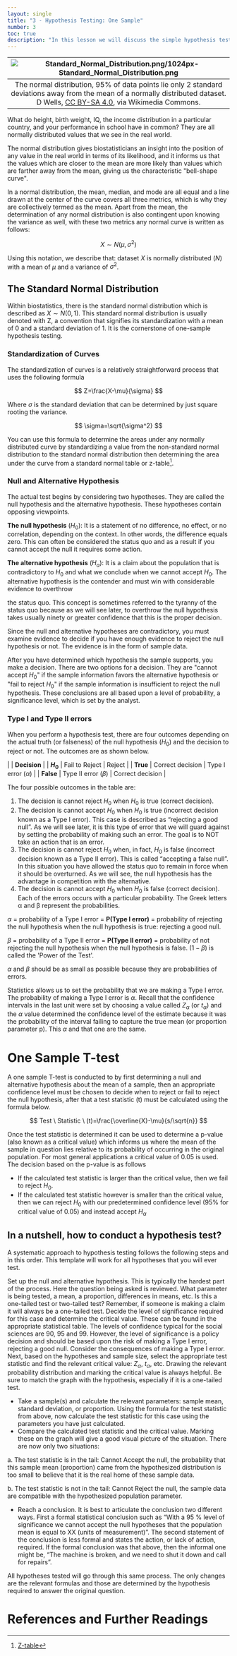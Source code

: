 ```yaml
---
layout: single
title: "3 - Hypothesis Testing: One Sample"
number: 3
toc: true
description: "In this lesson we will discuss the simple hypothesis test for single samples. And so to the readers, be ready; the normal distribution, the T-test, and the p value will make their debut onto the stage."
---
```


| ![Standard_Normal_Distribution.png/1024px-Standard_Normal_Distribution.png](https://upload.wikimedia.org/wikipedia/commons/thumb/4/44/Standard_Normal_Distribution.png/1024px-Standard_Normal_Distribution.png) |
| :--: |
| The normal distribution, 95% of data points lie only 2 standard deviations away from the mean of a normally distributed dataset. D Wells, [CC BY-SA 4.0](https://creativecommons.org/licenses/by-sa/4.0), via Wikimedia Commons. |

What do height, birth weight, IQ, the income distribution in a particular country, and your performance in school have in common? They are all normally distributed values that we see in the real world.

The normal distribution gives biostatisticians an insight into the position of any value in the real world in terms of its likelihood, and it informs us that the values which are closer to the mean are more likely than values which are farther away from the mean, giving us the characteristic "bell-shape curve".

In a normal distribution, the mean, median, and mode are all equal and a line drawn at the center of the curve covers all three metrics, which is why they are collectively termed as the mean. Apart from the mean, the determination of any normal distribution is also contingent upon knowing the variance as well, with these two metrics any normal curve is written as follows:

$$X\sim N(\mu,\sigma^2)$$

Using this notation, we describe that: dataset $X$ is normally distributed ($N$) with a mean of $\mu$ and a variance of $\sigma^2$.

## The Standard Normal Distribution
Within biostatistics, there is the standard normal distribution which is described as $X\sim N(0,1)$. This standard normal distribution is usually denoted with Z, a convention that signifies its standardization with a mean of 0 and a standard deviation of 1. It is the cornerstone of one-sample hypothesis testing.

### Standardization of Curves
The standardization of curves is a relatively straightforward process that uses the following formula

$$ Z=\frac{X-\mu}{\sigma} $$

Where $\sigma$ is the standard deviation that can be determined by just square rooting the variance.

$$ \sigma=\sqrt{\sigma^2} $$

You can use this formula to determine the areas under any normally distributed curve by standardizing a value from the non-standard normal distribution to the standard normal distribution then determining the area under the curve from a standard normal table or z-table[^1].

### Null and Alternative Hypothesis
The actual test begins by considering two hypotheses. They are called the null hypothesis and the alternative hypothesis. These hypotheses contain opposing viewpoints.

**The null hypothesis** ($H_0$): It is a statement of no difference, no effect, or no correlation, depending on the context. In other words, the difference equals zero. This can often be considered the status quo and as a result if you cannot accept the null it requires some action.

**The alternative hypothesis** ($H_a$): It is a claim about the population that is contradictory to $H_0$ and what we conclude when we cannot accept $H_0$. The alternative hypothesis is the contender and must win with considerable evidence to overthrow

the status quo. This concept is sometimes referred to the tyranny of the status quo because as we will see later, to overthrow the null hypothesis takes usually ninety or greater confidence that this is the proper decision.

Since the null and alternative hypotheses are contradictory, you must examine evidence to decide if you have enough evidence to reject the null hypothesis or not. The evidence is in the form of sample data.

After you have determined which hypothesis the sample supports, you make a decision. There are two options for a decision. They are "cannot accept $H_0$" if the sample information favors the alternative hypothesis or "fail to reject $H_0$" if the sample information is insufficient to reject the null hypothesis. These conclusions are all based upon a level of probability, a significance level, which is set by the analyst.

### Type I and Type II errors
When you perform a hypothesis test, there are four outcomes depending on the actual truth (or falseness) of the null hypothesis ($H_0$) and the decision to reject or not. The outcomes are as shown below.

|             | **Decision**                                      |
| **${H_0}$** | Fail to Reject          | Reject                  |
| **True**    | Correct decision        | Type I error ($\alpha$) |
| **False**   | Type II error ($\beta$) | Correct decision        |

The four possible outcomes in the table are:

1. The decision is cannot reject $H_0$ when $H_0$ is true (correct decision).
2. The decision is cannot accept $H_0$ when $H_0$ is true (incorrect decision known as a Type I error). This case is described as “rejecting a good null”. As we will see later, it is this type of error that we will guard against by setting the probability of making such an error. The goal is to NOT take an action that is an error.
3. The decision is cannot reject $H_0$ when, in fact, $H_0$ is false (incorrect decision known as a Type II error). This is called “accepting a false null”. In this situation you have allowed the status quo to remain in force when it should be overturned. As we will see, the null hypothesis has the advantage in competition with the alternative.
4. The decision is cannot accept $H_0$ when $H_0$ is false (correct decision).
Each of the errors occurs with a particular probability. The Greek letters α and β represent the probabilities.

$\alpha$ = probability of a Type I error = **P(Type I error)** = probability of rejecting the null hypothesis when the null hypothesis is true: rejecting a good null.

$\beta$ = probability of a Type II error = **P(Type II error)** = probability of not rejecting the null hypothesis when the null hypothesis is false. ($1 − \beta$) is called the 'Power of the Test'.

$\alpha$ and $\beta$ should be as small as possible because they are probabilities of errors.

Statistics allows us to set the probability that we are making a Type  I error.  The probability of making a Type  I error is $\alpha$. Recall that the confidence intervals in the last unit were set by choosing a value called $Z_\alpha$ (or $t_\alpha$) and the $\alpha$ value determined the confidence level of the estimate because it was the probability of the interval failing to capture the true mean (or proportion parameter p). This $\alpha$ and that one are the same.

# One Sample T-test
A one sample T-test is conducted to by first determining a null and alternative hypothesis about the mean of a sample, then an appropriate confidence level must be chosen to decide when to reject or fail to reject the null hypothesis, after that a test statistic (t) must be calculated using the formula below.

$$ Test \ Statistic \ (t)=\frac{\overline{X}-\mu}{s/\sqrt{n}} $$

Once the test statistic is determined it can be used to determine a p-value (also known as a critical value) which informs us where the mean of the sample in question lies relative to its probability of occurring in the original population. For most general applications a critical value of 0.05 is used. The decision based on the p-value is as follows

- If the calculated test statistic is larger than the critical value, then we fail to reject $H_0$.
- If the calculated test statistic however is smaller than the critical value, then we can reject $H_0$ with our predetermined confidence level (95% for critical value of 0.05) and instead accept $H_\alpha$

## In a nutshell, how to conduct a hypothesis test?
A systematic approach to hypothesis testing follows the following steps and in this order. This template will work for all hypotheses that you will ever test.

Set up the null and alternative hypothesis. This is typically the hardest part of the process. Here the question being asked is reviewed. What parameter is being tested, a mean, a proportion, differences in means, etc. Is this a one-tailed test or two-tailed test? Remember, if someone is making a claim it will always be a one-tailed test.
Decide the level of significance required for this case and determine the critical value. These can be found in the appropriate statistical table. The levels of confidence typical for the social sciences are 90, 95 and 99. However, the level of significance is a policy decision and should be based upon the risk of making a Type I error, rejecting a good null. Consider the consequences of making a Type I error.
Next, based on the hypotheses and sample size, select the appropriate test statistic and find the relevant critical value: $Z_\alpha$, $t_\alpha$, etc. Drawing the relevant probability distribution and marking the critical value is always helpful. Be sure to match the graph with the hypothesis, especially if it is a one-tailed test.

- Take a sample(s) and calculate the relevant parameters: sample mean, standard deviation, or proportion. Using the formula for the test statistic from above, now calculate the test statistic for this case using the parameters you have just calculated.
- Compare the calculated test statistic and the critical value. Marking these on the graph will give a good visual picture of the situation. There are now only two situations:

a.     The test statistic is in the tail: Cannot Accept the null, the probability that this sample mean (proportion) came from the hypothesized distribution is too small to believe that it is the real home of these sample data.

b.   The test statistic is not in the tail: Cannot Reject the null, the sample data are compatible with the hypothesized population parameter.

- Reach a conclusion. It is best to articulate the conclusion two different ways. First a formal statistical conclusion such as “With a 95 % level of significance we cannot accept the null hypotheses that the population mean is equal to XX (units of measurement)”. The second statement of the conclusion is less formal and states the action, or lack of action, required. If the formal conclusion was that above, then the informal one might be, “The machine is broken, and we need to shut it down and call for repairs”.

All hypotheses tested will go through this same process. The only changes are the relevant formulas and those are determined by the hypothesis required to answer the original question.

# References and Further Readings
[^1]: [Z-table](http://www.z-table.com/)
